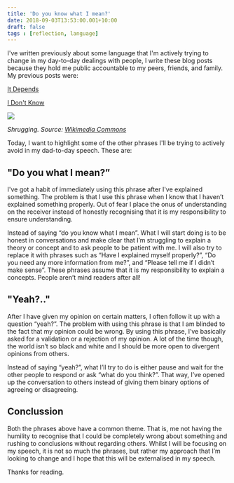```yaml
---
title: 'Do you know what I mean?'
date: 2018-09-03T13:53:00.001+10:00
draft: false
tags : [reflection, language]
---
```


I've written previously about some language that I'm actively trying to change in my day-to-day dealings with people, I write these blog posts because they hold me public accountable to my peers, friends, and family. My previous posts were:

[It Depends](/2018/07/it-depends)

[I Don't Know](/2018/01/i-dont-know)


[![](https://2.bp.blogspot.com/-CZ1uIVrN8gg/W4yvhXgoRPI/AAAAAAAAT6s/9k11-nlSkUYm1TgHKp65cAb8c_qrJs8IgCLcBGAs/s200/2018-09-03%2B13_50_03-https___upload.wikimedia.org_wikipedia_commons_a_a8_247-man-shrugging-2.svg.png)](https://2.bp.blogspot.com/-CZ1uIVrN8gg/W4yvhXgoRPI/AAAAAAAAT6s/9k11-nlSkUYm1TgHKp65cAb8c_qrJs8IgCLcBGAs/s1600/2018-09-03%2B13_50_03-https___upload.wikimedia.org_wikipedia_commons_a_a8_247-man-shrugging-2.svg.png)

*Shrugging. Source: [Wikimedia Commons](https://commons.wikimedia.org/)*


Today, I want to highlight some of the other phrases I'll be trying to actively avoid in my dad-to-day speech. These are:  

## "Do you what I mean?”
I've got a habit of immediately using this phrase after I've explained something. The problem is that I use this phrase when I know that I haven’t explained something properly. Out of fear I place the onus of understanding on the receiver instead of honestly recognising that it is my responsibility to ensure understanding.  
  
Instead of saying “do you know what I mean”. What I will start doing is to be honest in conversations and make clear that I’m struggling to explain a theory or concept and to ask people to be patient with me. I will also try to replace it with phrases such as “Have I explained myself properly?”, “Do you need any more information from me?”, and “Please tell me if I didn’t make sense”. These phrases assume that it is my responsibility to explain a concepts. People aren’t mind readers after all!  

## "Yeah?.."
After I have given my opinion on certain matters, I often follow it up with a question “yeah?”. The problem with using this phrase is that I am blinded to the fact that my opinion could be wrong. By using this phrase, I’ve basically asked for a validation or a rejection of my opinion. A lot of the time though, the world isn’t so black and white and I should be more open to divergent opinions from others.

Instead of saying “yeah?”, what I’ll try to do is either pause and wait for the other people to respond or ask “what do you think?”. That way, I’ve opened up the conversation to others instead of giving them binary options of agreeing or disagreeing.

## Conclussion
Both the phrases above have a common theme. That is, me not having the humility to recognise that I could be completely wrong about something and rushing to conclusions without regarding others. Whilst I will be focusing on my speech, it is not so much the phrases, but rather my approach that I’m looking to change and I hope that this will be externalised in my speech.  

Thanks for reading.